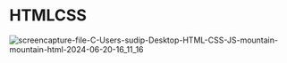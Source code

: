 # HTMLCSS

![screencapture-file-C-Users-sudip-Desktop-HTML-CSS-JS-mountain-mountain-html-2024-06-20-16_11_16](https://github.com/1978SudipLogan/HTMLCSS/assets/173359353/64c70bd7-8c79-49dd-b58d-fce36c4bf03f)
